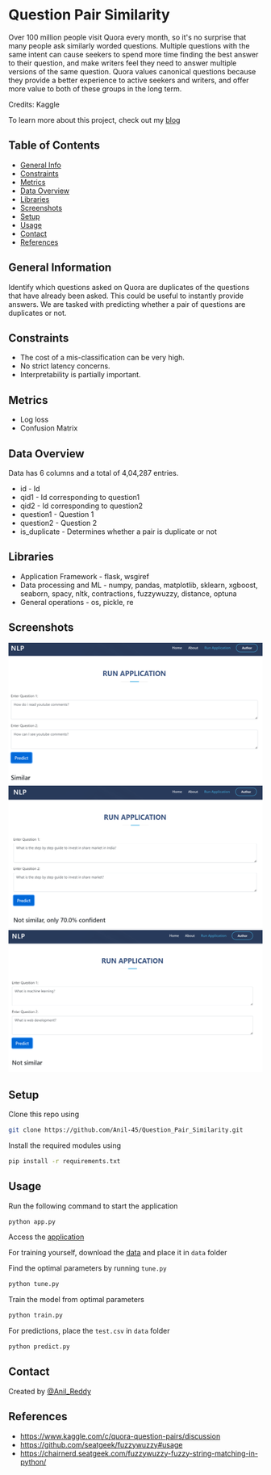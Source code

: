# Question Pair Similarity


Over 100 million people visit Quora every month, so it's no surprise that many people ask similarly worded questions. Multiple questions with the same intent can cause seekers to spend more time finding the best answer to their question, and make writers feel they need to answer multiple versions of the same question. Quora values canonical questions because they provide a better experience to active seekers and writers, and offer more value to both of these groups in the long term.

Credits: Kaggle

To learn more about this project, check out my [blog](https://anil-45.github.io/blogs/question_pair_similarity/)

## Table of Contents
* [General Info](#general-information)
* [Constraints](#constraints)
* [Metrics](#metrics)
* [Data Overview](#data-overview)
* [Libraries](#libraries)
* [Screenshots](#screenshots)
* [Setup](#setup)
* [Usage](#usage)
* [Contact](#contact)
* [References](#references)

## General Information
Identify which questions asked on Quora are duplicates of the questions that have already been asked. This could be useful to instantly provide answers. We are tasked with predicting whether a pair of questions are duplicates or not.

## Constraints
- The cost of a mis-classification can be very high.
- No strict latency concerns.
- Interpretability is partially important.

## Metrics
- Log loss 
- Confusion Matrix

## Data Overview
Data has 6 columns and a total of 4,04,287 entries.
- id - Id
- qid1 - Id corresponding to question1
- qid2 - Id corresponding to question2
- question1 - Question 1
- question2 - Question 2
- is_duplicate - Determines whether a pair is duplicate or not

##  Libraries
- Application Framework - flask, wsgiref
- Data processing and ML - numpy, pandas, matplotlib, sklearn, xgboost, seaborn, spacy, nltk, contractions, fuzzywuzzy, distance, optuna
- General operations - os, pickle, re


## Screenshots
![screenshot1](./figures/1.png)
![screenshot1](./figures/2.png)
![screenshot1](./figures/3.png)


## Setup
Clone this repo using
```sh
git clone https://github.com/Anil-45/Question_Pair_Similarity.git
```

Install the required modules using
```sh
pip install -r requirements.txt
```

## Usage

Run the following command to start the application
```bash
python app.py
```

Access the [application](http://127.0.0.1:5000/)

For training yourself, download the [data](https://www.kaggle.com/c/quora-question-pairs) and place it in `data` folder

Find the optimal parameters by running `tune.py`
```bash
python tune.py
```
Train the model from optimal parameters
```bash
python train.py
```
For predictions, place the `test.csv` in `data` folder
```bash
python predict.py
``` 

## Contact
Created by [@Anil_Reddy](https://github.com/Anil-45/) 

## References
- https://www.kaggle.com/c/quora-question-pairs/discussion
- https://github.com/seatgeek/fuzzywuzzy#usage
- https://chairnerd.seatgeek.com/fuzzywuzzy-fuzzy-string-matching-in-python/
